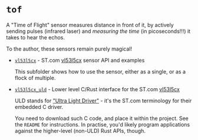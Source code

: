 # `tof`

A "Time of Flight" sensor measures distance in front of it, by actively sending pulses (infrared laser) and *measuring the time* (in picoseconds!!!) it takes to hear the echos.

To the author, these sensors remain purely magical!

- [`vl53l5cx`](vl53l5cx/README.md) - ST.com [vl53l5cx](https://www.st.com/en/imaging-and-photonics-solutions/vl53l5cx.html) sensor API and examples

	This subfolder shows how to use the sensor, either as a single, or as a flock of multiple.

- [`vl53l5cx_uld`](vl53l5cx_uld/README.md) - Lower level C/Rust interface for the ST.com [vl53l5cx](https://www.st.com/en/imaging-and-photonics-solutions/vl53l5cx.html)

	ULD stands for ["Ultra Light Driver"](https://www.st.com/en/embedded-software/stsw-img023.html) - it's the ST.com terminology for their embedded C driver.

	You need to download such C code, and place it within the project. See the `README` for instructions. In practise, you'd likely program applications against the higher-level (non-ULD) Rust APIs, though.
